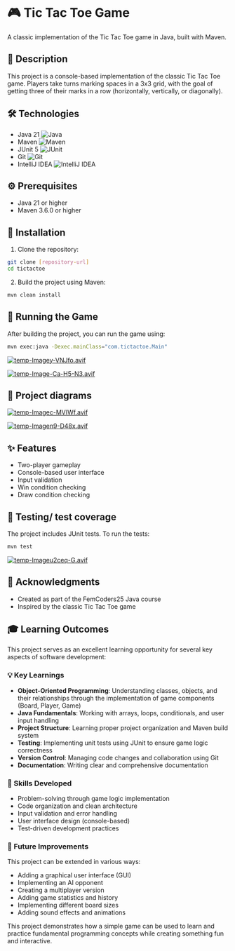 # 🎮 Tic Tac Toe Game

A classic implementation of the Tic Tac Toe game in Java, built with Maven.

## 📝 Description

This project is a console-based implementation of the classic Tic Tac Toe game. Players take turns marking spaces in a 3x3 grid, with the goal of getting three of their marks in a row (horizontally, vertically, or diagonally).

## 🛠️ Technologies

- Java 21 ![Java](https://img.shields.io/badge/java-%23ED8B00.svg?style=for-the-badge&logo=openjdk&logoColor=white)
- Maven ![Maven]((https://img.shields.io/badge/apache_maven-C71A36?style=for-the-badge&logo=apachemaven&logoColor=white))
- JUnit 5 ![JUnit]((https://img.shields.io/badge/Junit5-25A162?style=for-the-badge&logo=junit5&logoColor=white))
- Git ![Git](https://img.shields.io/badge/git-%23F05033.svg?style=for-the-badge&logo=git&logoColor=white)
- IntelliJ IDEA ![IntelliJ IDEA](https://img.shields.io/badge/IntelliJIDEA-000000.svg?style=for-the-badge&logo=intellij-idea&logoColor=white)

## ⚙️ Prerequisites

- Java 21 or higher
- Maven 3.6.0 or higher

## 🚀 Installation

1. Clone the repository:

```bash
git clone [repository-url]
cd tictactoe
```

2. Build the project using Maven:

```bash
mvn clean install
```

## 🎯 Running the Game

After building the project, you can run the game using:

```bash
mvn exec:java -Dexec.mainClass="com.tictactoe.Main"
```
[![temp-Imagey-VNJfo.avif](https://i.postimg.cc/KYX6zsp1/temp-Imagey-VNJfo.avif)](https://postimg.cc/K1NqpQ2b)

[![temp-Image-Ca-H5-N3.avif](https://i.postimg.cc/8kyxWCnQ/temp-Image-Ca-H5-N3.avif)](https://postimg.cc/Wtk9csvX)

## 📁 Project diagrams

[![temp-Imagec-MVIWf.avif](https://i.postimg.cc/3wsx3Bm1/temp-Imagec-MVIWf.avif)](https://postimg.cc/QBq3bc6K)

[![temp-Imagen9-D48x.avif](https://i.postimg.cc/L8qShPHb/temp-Imagen9-D48x.avif)](https://postimg.cc/21fMKVLQ)

## ✨ Features

- Two-player gameplay
- Console-based user interface
- Input validation
- Win condition checking
- Draw condition checking

## 🧪 Testing/ test coverage

The project includes JUnit tests. To run the tests:

```bash
mvn test
```
[![temp-Imageu2ceq-G.avif](https://i.postimg.cc/mrtPLkqL/temp-Imageu2ceq-G.avif)](https://postimg.cc/NyvsbsBS)

## 🙏 Acknowledgments

- Created as part of the FemCoders25 Java course
- Inspired by the classic Tic Tac Toe game

## 🎓 Learning Outcomes

This project serves as an excellent learning opportunity for several key aspects of software development:

### 💡 Key Learnings
- **Object-Oriented Programming**: Understanding classes, objects, and their relationships through the implementation of game components (Board, Player, Game)
- **Java Fundamentals**: Working with arrays, loops, conditionals, and user input handling
- **Project Structure**: Learning proper project organization and Maven build system
- **Testing**: Implementing unit tests using JUnit to ensure game logic correctness
- **Version Control**: Managing code changes and collaboration using Git
- **Documentation**: Writing clear and comprehensive documentation

### 🎯 Skills Developed
- Problem-solving through game logic implementation
- Code organization and clean architecture
- Input validation and error handling
- User interface design (console-based)
- Test-driven development practices

### 🌟 Future Improvements
This project can be extended in various ways:
- Adding a graphical user interface (GUI)
- Implementing an AI opponent
- Creating a multiplayer version
- Adding game statistics and history
- Implementing different board sizes
- Adding sound effects and animations

This project demonstrates how a simple game can be used to learn and practice fundamental programming concepts while creating something fun and interactive.
